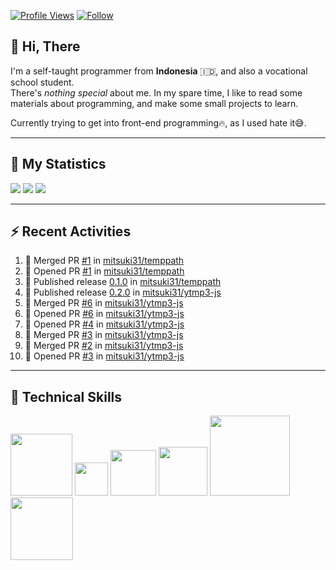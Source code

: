 <!-- Header Badges -->
[![Profile Views](https://komarev.com/ghpvc/?username=mitsuki31&color=blue&label=PROFILE+VIEWS)](https://github.com/mitsuki31)
[![Follow](https://img.shields.io/twitter/url?url=https%3A%2F%2Ftwitter.com%2Fryuumitsuki31)](https://twitter.com/ryuumitsuki31)

## 👋 Hi, There

I'm a self-taught programmer from **Indonesia** 🇮🇩, and also a vocational school student.  
There's _nothing special_ about me. In my spare time, I like to read some materials about programming, and make some small projects to learn.

Currently trying to get into front-end programming🔥, as I used hate it😅.

---

## 🔭 My Statistics

<picture id="stats">
    <source 
            srcset="https://github-readme-stats.vercel.app/api?username=mitsuki31&show_icons=true&theme=tokyonight&include_all_commits=true&show_private=falsee&hide=stars"
            media="(prefers-color-scheme: dark)"
    />
    <source
            srcset="https://github-readme-stats.vercel.app/api?username=mitsuki31&show_icons=true&include_all_commits=true&show_private=false&hide=stars"
            media="(prefers-color-scheme: light), (prefers-color-scheme: no-preference)"
    />
    <img src="https://github-readme-stats.vercel.app/api?username=mitsuki31&show_icons=true&include_all_commits=true&show_private=false&hide=stars" />
</picture>

<picture id="top-langs">
    <source
            srcset="https://github-readme-stats.vercel.app/api/top-langs/?username=mitsuki31&layout=donut&theme=tokyonight&count_private=true&langs_count=10"
            media="(prefers-color-scheme: dark)"
    />
    <source
            srcset="https://github-readme-stats.vercel.app/api/top-langs/?username=mitsuki31&layout=donut&count_private=true&langs_count=10"
            media="(prefers-color-scheme: light), (prefers-color-scheme: no-preference)"
    />
    <img src="https://github-readme-stats.vercel.app/api/top-langs/?username=mitsuki31&layout=donut&langs_count=10&count_private=true" />
</picture>

<picture id="profile-summary">
    <source
            srcset="https://github-profile-summary-cards.vercel.app/api/cards/profile-details?username=mitsuki31&theme=tokyonight"
            media="(prefers-color-scheme: dark)"
    />
    <source
            srcset="https://github-profile-summary-cards.vercel.app/api/cards/profile-details?username=mitsuki31&theme=github"
            media="(prefers-color-scheme: light), (prefers-color-scheme: no-preference)"
    />
    <img src="https://github-profile-summary-cards.vercel.app/api/cards/profile-details?username=mitsuki31" />
</picture>

<!--
[![Snake](https://github.com/mitsuki31/mitsuki31/blob/output/github-contribution-grid-snake.svg)](https://github.com/mitsuki31)
-->

---

## ⚡ Recent Activities

<!--START_SECTION:activity-->
1. 🎉 Merged PR [#1](https://github.com/mitsuki31/temppath/pull/1) in [mitsuki31/temppath](https://github.com/mitsuki31/temppath)
2. 💪 Opened PR [#1](https://github.com/mitsuki31/temppath/pull/1) in [mitsuki31/temppath](https://github.com/mitsuki31/temppath)
3. 🚀 Published release [0.1.0](https://github.com/mitsuki31/temppath/releases/tag/v0.1.0) in [mitsuki31/temppath](https://github.com/mitsuki31/temppath)
4. 🚀 Published release [0.2.0](https://github.com/mitsuki31/ytmp3-js/releases/tag/v0.2.0) in [mitsuki31/ytmp3-js](https://github.com/mitsuki31/ytmp3-js)
5. 🎉 Merged PR [#6](https://github.com/mitsuki31/ytmp3-js/pull/6) in [mitsuki31/ytmp3-js](https://github.com/mitsuki31/ytmp3-js)
6. 💪 Opened PR [#6](https://github.com/mitsuki31/ytmp3-js/pull/6) in [mitsuki31/ytmp3-js](https://github.com/mitsuki31/ytmp3-js)
7. 💪 Opened PR [#4](https://github.com/mitsuki31/ytmp3-js/pull/4) in [mitsuki31/ytmp3-js](https://github.com/mitsuki31/ytmp3-js)
8. 🎉 Merged PR [#3](https://github.com/mitsuki31/ytmp3-js/pull/3) in [mitsuki31/ytmp3-js](https://github.com/mitsuki31/ytmp3-js)
9. 🎉 Merged PR [#2](https://github.com/mitsuki31/ytmp3-js/pull/2) in [mitsuki31/ytmp3-js](https://github.com/mitsuki31/ytmp3-js)
10. 💪 Opened PR [#3](https://github.com/mitsuki31/ytmp3-js/pull/3) in [mitsuki31/ytmp3-js](https://github.com/mitsuki31/ytmp3-js)
<!--END_SECTION:activity-->

---


## 👾 Technical Skills
<div id="skills" align="left">
    <!-- Python -->
    <img
      src="https://img.shields.io/badge/Python-14354C?style=for-the-badge&logo=python&logoColor=white"
      width="99px"
    >
    <!-- C -->
    <img
      src="https://img.shields.io/badge/C-00599C?style=for-the-badge&logo=c&logoColor=white"
      width="53px"
    >
    <!-- C++ -->
    <img
      src="https://img.shields.io/badge/C%2B%2B-00599C?style=for-the-badge&logo=c%2B%2B&logoColor=white"
      width="73px"
    >
    <!-- Java -->
    <img
      src="https://img.shields.io/badge/Java-ED8B00?style=for-the-badge&logo=openjdk&logoColor=white"
      width="78px"
    >
    <!-- JavaScript -->
    <img
      src="https://img.shields.io/badge/JavaScript-323330?style=for-the-badge&logo=javascript&logoColor=F7DF1E"
      width="128px"
    >
    <!-- Node.js -->
    <img
      src="https://img.shields.io/badge/Node%20js-339933?style=for-the-badge&logo=nodedotjs&logoColor=white"
      width="100px"
    >
</div>
